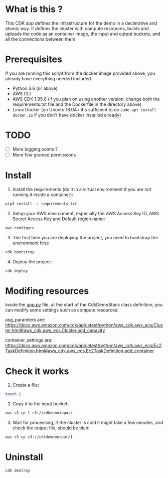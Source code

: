 # What is this ?

This CDK app defines the infrastructure for the demo in a declerative and atomic way. It defines the cluster with compute resources, builds and uploads the code as an container image, the input and output buckets, and all the connections between them.

# Prerequisites

If you are running this script from the docker image provided above, you already have everything needed included.

* Python 3.6 (or above)
* AWS CLI
* AWS CDK 1.95.0 (if you plan on using another version, change both the requirements.txt file and the Dockerfile in the directory above)
* Linux Docker (on Ubuntu 18.04+ it's sufficient to do `sudo apt install docker.io` if you don't have docker installed already)

# TODO

- [ ] More logging points ?
- [ ] More fine grained permissions

# Install

1. Install the requirements (do it in a virtual environment if you are not running it inside a container):

```bash
pip3 install -r requirements.txt
```

2. Setup your AWS environment, especially the AWS Access Key ID, AWS Secret Access Key and Default region name:

```bash
aws configure
```

3. The first time you are deploying the project, you need to bootstrap the environment first:

```bash
cdk bootstrap
```

4. Deploy the project:

```bash
cdk deploy
```

# Modifing resources

Inside the [app.py](app.py) file, at the start of the CdkDemoStack class definition, you can modify some settings such as compute resources:  

asg_paramters are: https://docs.aws.amazon.com/cdk/api/latest/python/aws_cdk.aws_ecs/Cluster.html#aws_cdk.aws_ecs.Cluster.add_capacity  

container_settings are: https://docs.aws.amazon.com/cdk/api/latest/python/aws_cdk.aws_ecs/Ec2TaskDefinition.html#aws_cdk.aws_ecs.Ec2TaskDefinition.add_container  

# Check it works

1. Create a file:

```bash
touch 1
```

2. Copy it to the input bucket:

```bash
aws s3 cp 1 s3://cdkdemoinput/
```

3. Wait for processing, if the cluster is cold it might take a few minutes, and check the output file, should be blah:

```bash
aws s3 cp s3://cdkdemooutput/1 -
```

# Uninstall

```bash
cdk destroy
```
